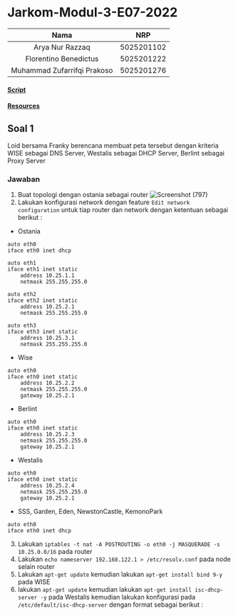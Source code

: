 ﻿# Jarkom-Modul-3-E07-2022
| Nama                        | NRP        |
|:---------------------------:|:----------:|
| Arya Nur Razzaq             | 5025201102 |
| Florentino Benedictus       | 5025201222 |
| Muhammad Zufarrifqi Prakoso | 5025201276 |

#### [Script](script)
#### [Resources](resources)

## Soal 1
Loid bersama Franky berencana membuat peta tersebut dengan kriteria WISE sebagai DNS Server, Westalis sebagai DHCP Server, Berlint sebagai Proxy Server 
### Jawaban
1. Buat topologi dengan ostania sebagai router 
![Screenshot (797)](https://user-images.githubusercontent.com/103361498/201553744-039c8ba7-28b1-4a49-b3e7-fc310cbb7e45.png)
2. Lakukan konfigurasi network dengan feature ```Edit network configuration``` untuk tiap router dan network dengan ketentuan sebagai berikut :
- Ostania
```
auto eth0
iface eth0 inet dhcp

auto eth1
iface eth1 inet static
	address 10.25.1.1
	netmask 255.255.255.0

auto eth2
iface eth2 inet static
	address 10.25.2.1
	netmask 255.255.255.0

auto eth3
iface eth3 inet static
	address 10.25.3.1
	netmask 255.255.255.0
```
- Wise
```
auto eth0
iface eth0 inet static
	address 10.25.2.2
	netmask 255.255.255.0
	gateway 10.25.2.1
```
- Berlint
```
auto eth0
iface eth0 inet static
	address 10.25.2.3
	netmask 255.255.255.0
	gateway 10.25.2.1
```
- Westalis
```
auto eth0
iface eth0 inet static
	address 10.25.2.4
	netmask 255.255.255.0
	gateway 10.25.2.1
```
- SSS, Garden, Eden, NewstonCastle, KemonoPark
```
auto eth0
iface eth0 inet dhcp
```
3. Lakukan `iptables -t nat -A POSTROUTING -o eth0 -j MASQUERADE -s 10.25.0.0/16` pada router
4. Lakukan `echo nameserver 192.168.122.1 > /etc/resolv.conf` pada node selain router
5. Lakukan `apt-get update` kemudian lakukan `apt-get install bind 9-y` pada WISE
6. lakukan `apt-get update` kemudian lakukan `apt-get install isc-dhcp-server -y` pada Westalis kemudian lakukan konfigurasi pada `/etc/default/isc-dhcp-server` dengan format sebagai berikut :
```



